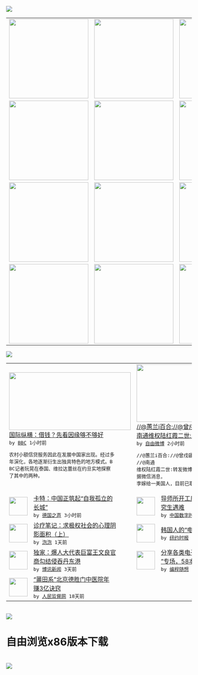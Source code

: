 

<a href="https://github.com/greatfire/z/raw/master/FreeBrowser.apk"><img src="https://raw.githubusercontent.com/greatfire/wiki/master/x/header.png" /></a><table><tr><td width="262" align="center" valign="center"><a href="https://github.com/greatfire/wiki/wiki/nyt" title="纽约时报中文网 国际纵览"><img src="https://raw.githubusercontent.com/greatfire/wiki/master/x/nyt_flag.png" width="215"/></a></td><td width="262" align="center" valign="center"><a href="https://github.com/greatfire/wiki/wiki/dw" title=""><img src="https://raw.githubusercontent.com/greatfire/wiki/master/x/dw_flag.png" width="215"/></a></td><td width="262" align="center" valign="center"><a href="https://github.com/greatfire/wiki/wiki/rmjd" title=""><img src="https://raw.githubusercontent.com/greatfire/wiki/master/x/rmjd_flag.png" width="215"/></a></td></tr><tr><td width="262" align="center" valign="center"><a href="https://github.com/paopaonetizen/website" title="泡泡 - 未经审查的互联网信息"><img src="https://raw.githubusercontent.com/greatfire/wiki/master/x/pp_flag.png" width="215"/></a></td><td width="262" align="center" valign="center"><a href="https://github.com/getlantern/mirror" title="以及自由微博和GreatFire.org官方中文论坛"><img src="https://raw.githubusercontent.com/greatfire/wiki/master/x/lantern_flag.png" width="215"/></a></td><td width="262" align="center" valign="center"><a href="https://github.com/cdtmirrors/m/" title=""><img src="https://raw.githubusercontent.com/greatfire/wiki/master/x/cdt_flag.png" width="215"/></a></td></tr><tr><td width="262" align="center" valign="center"><a href="https://github.com/program-think/blog" title="编程随想的博客"><img src="https://raw.githubusercontent.com/greatfire/wiki/master/x/pt_flag.png" width="215"/></a></td><td width="262" align="center" valign="center"><a href="https://github.com/greatfire/wiki/wiki/bbc" title=""><img src="https://raw.githubusercontent.com/greatfire/wiki/master/x/bbc_flag.png" width="215"/></a></td><td width="262" align="center" valign="center"><a href="https://github.com/freeweibo/s" title="自由微博 - 匿名和不受屏蔽的新浪微博搜索"><img src="https://raw.githubusercontent.com/greatfire/wiki/master/x/fw_flag.png" width="215"/></a></td></tr><tr><td width="262" align="center" valign="center"><a href="https://github.com/greatfire/wiki/wiki/google" title=""><img src="https://raw.githubusercontent.com/greatfire/wiki/master/x/google_flag.png" width="215"/></a></td><td width="262" align="center" valign="center"><a href="https://github.com/bxnews/boxun" title=""><img src="https://raw.githubusercontent.com/greatfire/wiki/master/x/bx_flag.png" width="215"/></a></td><td width="262" align="center" valign="center"><a href="https://github.com/greatfire/wiki/wiki/open-source" title="欢迎访问GreatFire.org开发者项目网站"><img src="https://raw.githubusercontent.com/greatfire/wiki/master/x/open-source_flag.png" width="215"/></a></td></tr></table><img src="https://raw.githubusercontent.com/greatfire/wiki/master/x/newsfeed text.png" /><table cols="4"><tr><td colspan="2" width="380"><a href="http://www.bbc.com/zhongwen/simp/world_outlook/2016/05/160528_world_outlook_small_loans"><img src="https://raw.githubusercontent.com/greatfire/wiki/master/x/bbc_logo_b.png" width="330" height="156"/></a></br><a href="http://www.bbc.com/zhongwen/simp/world_outlook/2016/05/160528_world_outlook_small_loans">国际纵横：借钱？先看因缘够不够好</a></br><kbd> by <a href="http://www.bbc.co.uk/zhongwen/simp">BBC</a> 1小时前 </kbd></br><pre>农村小额信贷服务因此在发展中国家出现。经过多<br/>年演化，各地逐渐衍生出独具特色的地方模式。B<br/>BC记者阮晃在泰国、维拉达蕾丝在约旦实地探察<br/>了其中的两种。</pre></td><td colspan="2" width="380"><a href="https://freeweibo.com/weibo/3980183712619863"><img src="http://ww1.sinaimg.cn/large/006p0GMxgw1f4b7hykbjlj30i20dgq4l.jpg" width="330" height="156"/></a></br><a href="https://freeweibo.com/weibo/3980183712619863">//@蕙兰i百合://@曾戍疆: //@<br/>南通维权陆红霞二世:…</a></br><kbd> by <a href="https://freeweibo.com/">自由微博</a> 2小时前 </kbd></br><pre>//@蕙兰i百合://@曾戍疆: //@南通<br/>维权陆红霞二世:转发微博RE: 据微信消息，<br/>李嫁给一美国人，目前已取得</pre></td></tr><tr><td><img src="http://www.dw.com/image/0,,19290490_302,00.jpg" width="50" height="50"/></td><td width="280"><a href="http://dw.com/p/1IwKo?maca=chi-GK-text-greatfire-all-chinese-15625-xml-mrss">卡特：中国正筑起“自我孤立的<br/>长城”</a></br><kbd> by <a href="http://dw.de">德国之声</a> 3小时前 </kbd></td><td><img src="http://i2.wp.com/chinadigitaltimes.net/chinese/files/2016/05/%E4%B8%8A%E6%B5%B7%E7%84%A6%E8%80%B3%E8%9C%A1%E4%B8%9A%E6%9C%89%E9%99%90%E5%85%AC%E5%8F%B8%E4%BF%A1%E6%81%AF.png?resize=600%2C457" width="50" height="50"/></td><td width="280"><a href="http://feedproxy.google.com/~r/chinadigitaltimes/main-page/~3/2MGTw9OoxMc/">导师所开工厂爆炸 华东理工研<br/>究生遇难</a></br><kbd> by <a href="http://chinadigitaltimes.net/chinese/">中国数字时代</a> 5小时前 </kbd></td></tr><tr><td><img src="https://pao-pao.net/sites/pao-pao.net/files/styles/large/public/yi_wen_zhong_tu_.jpg?itok=9p3G149f" width="50" height="50"/></td><td width="280"><a href="https://pao-pao.net/article/701">诊疗笔记：求极权社会的心理阴<br/>影面积（上）</a></br><kbd> by <a href="https://pao-pao.net">泡泡</a> 1天前 </kbd></td><td><img src="https://static01.nyt.com/images/2016/05/03/world/WIT_KOREA-APPLIANCE/WIT_KOREA-APPLIANCE-articleInline.jpg" width="50" height="50"/></td><td width="280"><a href="https://d7odklm2qes9e.cloudfront.net/style/20160527/t27wit-korea-appliance/">韩国人的“电扇杀人”恐惧</a></br><kbd> by <a href="http://m.cn.nytimes.com/">纽约时报</a> 1天前 </kbd></td></tr><tr><td><img src="http://www.boxun.com/news/images/2016/05/201605262048china1.jpg" width="50" height="50"/></td><td width="280"><a href="http://www.boxun.com/news/gb/china/2016/05/201605262048.shtml">独家：爆人大代表巨富王文良官<br/>商勾结侵吞丹东港</a></br><kbd> by <a href="http://www.boxun.com">博讯新闻</a> 3天前 </kbd></td><td><img src="https://raw.githubusercontent.com/greatfire/wiki/master/x/pt_logo.png" width="50" height="50"/></td><td width="280"><a href="http://feedproxy.google.com/~r/programthink/~3/gW7pAXwOLyA/share-books.html">分享各类电子书（“TXT格式<br/>”专场，58本）</a></br><kbd> by <a href="http://program-think.blogspot.com">编程随想</a> 8天前 </kbd></td></tr><tr><td><img src="http://www.rmjdw.com/uploads/160510/3-1605102102421C.jpg" width="50" height="50"/></td><td width="280"><a href="http://www.rmjdw.com//tebiebaodao/20160510/15526.html">“莆田系”北京德胜门中医院年<br/>赚3亿诀窍 </a></br><kbd> by <a href="http://www.rmjdw.com/">人民监督网</a> 18天前 </kbd></td></table></br><a href="https://github.com/greatfire/z/raw/master/FreeBrowser.apk"><img src="https://raw.githubusercontent.com/greatfire/wiki/master/x/download app.png" /></a><h1>自由浏览x86版本下载<h1><a href="https://github.com/greatfire/z/raw/master/FreeBrowser-x86.apk"><img src="https://raw.githubusercontent.com/greatfire/images/master/fb86.qr.png" /></a>